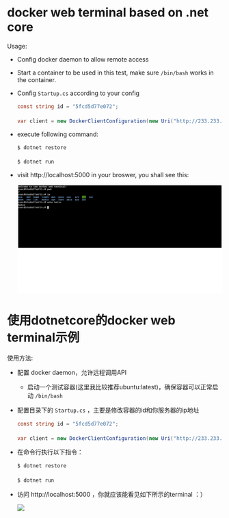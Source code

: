 # docker web terminal based on .net core



Usage:

- Config docker daemon to allow remote access

- Start a container to be used in this test, make sure `/bin/bash` works in the container.

- Config `Startup.cs` according to your config

  ```c#
  const string id = "5fcd5d77e072";
  
  var client = new DockerClientConfiguration(new Uri("http://233.233.233.233:2375")).CreateClient();
  ```

- execute following command:

  ```bash
  $ dotnet restore
  
  $ dotnet run
  ```

- visit http://localhost:5000 in your broswer, you shall see this:

  <img src="demo.png">

# 使用dotnetcore的docker web terminal示例

使用方法:

- 配置 docker daemon，允许远程调用API

  - 启动一个测试容器(这里我比较推荐ubuntu:latest)，确保容器可以正常启动 `/bin/bash`

- 配置目录下的 `Startup.cs` ，主要是修改容器的id和你服务器的ip地址

  ```c#
  const string id = "5fcd5d77e072";
  
  var client = new DockerClientConfiguration(new Uri("http://233.233.233.233:2375")).CreateClient();
  ```

- 在命令行执行以下指令：

  ```bash
  $ dotnet restore
  
  $ dotnet run
  ```

- 访问 http://localhost:5000 ，你就应该能看见如下所示的terminal ：）

  <img src="/Users/likun/code/dotnet/docker-web-terminal-dotnet-core/demo.png">